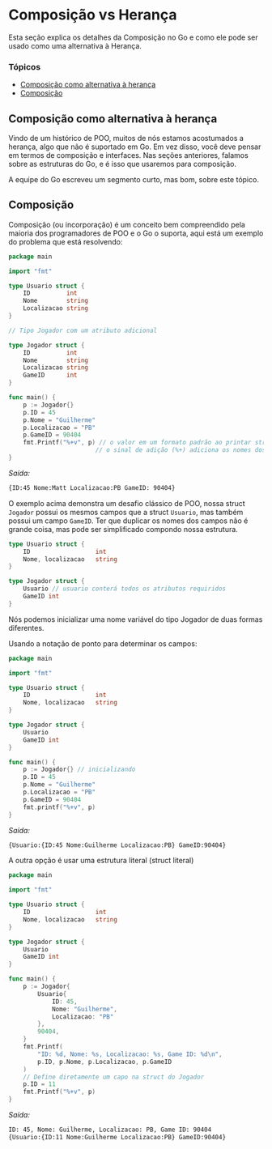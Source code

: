 # Composição vs Herança <!-- omit in toc -->
Esta seção explica os detalhes da Composição no Go e como ele pode ser usado como uma alternativa à Herança.

### Tópicos
- [Composição como alternativa à herança](#composição-como-alternativa-à-herança)
- [Composição](#composição)

## Composição como alternativa à herança

Vindo de um histórico de POO, muitos de nós estamos acostumados a herança, algo que não é suportado em Go. Em vez disso, você deve pensar em termos de composição e interfaces. Nas seções anteriores, falamos sobre as estruturas do Go, e é isso que usaremos para composição.

A equipe do Go escreveu um segmento curto, mas bom, sobre este tópico.

## Composição

Composição (ou incorporação) é um conceito bem compreendido pela maioria dos programadores de POO e o Go o suporta, aqui está um exemplo do problema que está resolvendo:

```go
package main

import "fmt"

type Usuario struct {
    ID          int
    Nome        string
    Localizacao string
}

// Tipo Jogador com um atributo adicional

type Jogador struct {
    ID          int
    Nome        string
    Localizacao string
    GameID      int
}

func main() {
    p := Jogador{}
    p.ID = 45
    p.Nome = "Guilherme"
    p.Localizacao = "PB"
    p.GameID = 90404
    fmt.Printf("%+v", p) // o valor em um formato padrão ao printar structs,
                        // o sinal de adição (%+) adiciona os nomes dos campos
}
```

*Saída:*
```bash
{ID:45 Nome:Matt Localizacao:PB GameID: 90404}
```

O exemplo acima demonstra um desafio clássico de POO, nossa struct `Jogador` possui os mesmos campos que a struct `Usuario`, mas também possui um campo `GameID`. Ter que duplicar os nomes dos campos não é grande coisa, mas pode ser simplificado compondo nossa estrutura.

```go
type Usuario struct {
    ID                  int
    Nome, localizacao   string
}

type Jogador struct {
    Usuario // usuario conterá todos os atributos requiridos
    GameID int
}
```

Nós podemos inicializar uma nome variável do tipo Jogador de duas formas diferentes.

Usando a notação de ponto para determinar os campos:

```go
package main

import "fmt"

type Usuario struct {
    ID                  int
    Nome, localizacao   string
}

type Jogador struct {
    Usuario
    GameID int
}

func main() {
    p := Jogador{} // inicializando
    p.ID = 45
    p.Nome = "Guilherme"
    p.Localizacao = "PB"
    p.GameID = 90404
    fmt.printf("%+v", p)
}
```

*Saída:*
```bash
{Usuario:{ID:45 Nome:Guilherme Localizacao:PB} GameID:90404}
```

A outra opção é usar uma estrutura literal (struct literal)

```go
package main

import "fmt"

type Usuario struct {
    ID                  int
    Nome, localizacao   string
}

type Jogador struct {
    Usuario
    GameID int
}

func main() {
    p := Jogador{
        Usuario{
            ID: 45,
            Nome: "Guilherme",
            Localizacao: "PB"
        },
        90404,
    }
    fmt.Printf(
        "ID: %d, Nome: %s, Localizacao: %s, Game ID: %d\n",
        p.ID, p.Nome, p.Localizacao, p.GameID
    )
    // Define diretamente um capo na struct do Jogador
    p.ID = 11
    fmt.Printf("%+v", p)
}
```

*Saída:*
```bash
ID: 45, Nome: Guilherme, Localizacao: PB, Game ID: 90404
{Usuario:{ID:11 Nome:Guilherme Localizacao:PB} GameID:90404}
```

